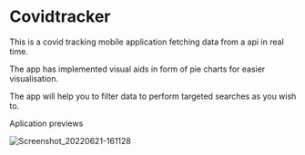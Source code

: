 # Covidtracker
This is a covid tracking mobile application fetching data from a api in real time.

The app has implemented visual aids in form of pie charts  for easier visualisation.

The app will help you to filter data to perform targeted searches as you wish to.


Aplication previews

![Screenshot_20220621-161128](https://user-images.githubusercontent.com/78819932/174809712-f01ac92a-dee3-4ad2-a5cb-9f93c2065eed.png)

